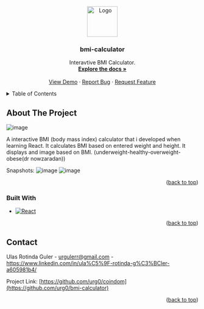 
<a name="readme-top"></a>
<br />
<div align="center">
  <a href="https://github.com/github_username/repo_name">
    <img src="https://github.com/urg0/bmi-calculator/assets/81859377/7214abb0-6fc5-45c8-8f73-df92fbb01e97" alt="Logo" width="80" height="80">


  </a>

<h3 align="center">bmi-calculator</h3>

  <p align="center">
Interavtive BMI Calculator.
    <br />
    <a href="https://github.com/urg0/react-calculator"><strong>Explore the docs »</strong></a>
    <br />
    <br />
    <a href="https://github.com/urg0/react-calculator">View Demo</a>
    ·
    <a href="https://github.com/urg0/react-calculator/issues">Report Bug</a>
    ·
    <a href="https://github.com/urg0/react-calculator">Request Feature</a>
  </p>
</div>




<details>
  <summary>Table of Contents</summary>
  <ol>
    <li>
      <a href="#about-the-project">About The Project</a>
      <ul>
        <li><a href="#built-with">Built With</a></li>
      </ul>
    </li>
    <li>
      <a href="#getting-started">Getting Started</a>
      <ul>
        <li><a href="#prerequisites">Prerequisites</a></li>
        <li><a href="#installation">Installation</a></li>
      </ul>
    </li>
    <li><a href="#usage">Usage</a></li>
    <li><a href="#roadmap">Roadmap</a></li>
    <li><a href="#contributing">Contributing</a></li>
    <li><a href="#license">License</a></li>
    <li><a href="#contact">Contact</a></li>
    <li><a href="#acknowledgments">Acknowledgments</a></li>
  </ol>
</details>



<!-- ABOUT THE PROJECT -->
## About The Project
![image](https://github.com/urg0/bmi-calculator/assets/81859377/47763521-cf24-4f6c-91b4-ee3d0fd18894)


A interactive BMI (body mass index) calculator that i developed when learning React. It calculates BMI based on entered weight and height. 
It displays and image based on BMI. (underweight-healthy-overweight-obese(dr nowzaradan))

Snapshots:
![image](https://github.com/urg0/bmi-calculator/assets/81859377/655be5ec-7a72-4e02-bf21-80e051b8bc8c)
![image](https://github.com/urg0/bmi-calculator/assets/81859377/fb782310-9ba3-4750-99ef-21a462fcd69f)



<p align="right">(<a href="#readme-top">back to top</a>)</p>



### Built With


* [![React][React.js]][React-url]

<p align="right">(<a href="#readme-top">back to top</a>)</p>

## Contact

Ulas Rotinda Guler  - urgulerr@gmail.com - https://www.linkedin.com/in/ula%C5%9F-rotinda-g%C3%BCler-a605981b4/

Project Link: [https://github.com/urg0/coindom](https://github.com/urg0/bmi-calculator)

<p align="right">(<a href="#readme-top">back to top</a>)</p>


[React.js]: https://img.shields.io/badge/React-20232A?style=for-the-badge&logo=react&logoColor=61DAFB
[React-url]: https://reactjs.org/
